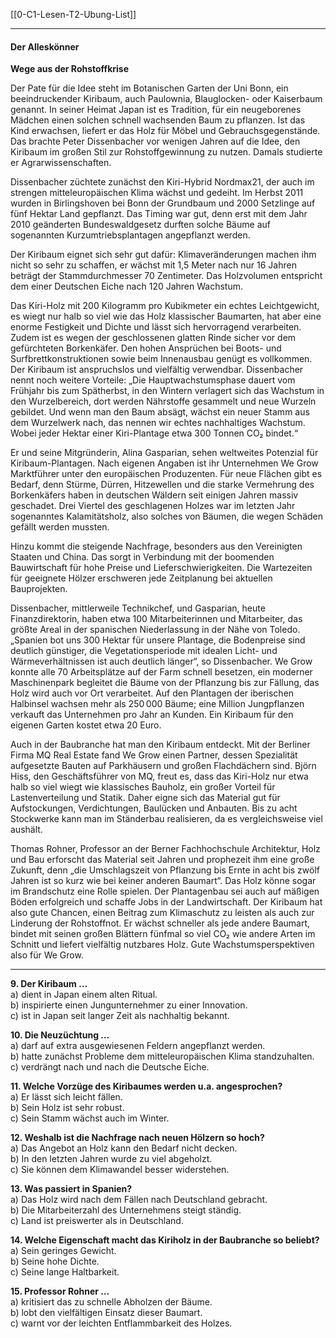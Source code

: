 [[0-C1-Lesen-T2-Ubung-List]]

---
#### Der Alleskönner  
**Wege aus der Rohstoffkrise**

Der Pate für die Idee steht im Botanischen Garten der Uni Bonn, ein beeindruckender Kiribaum, auch Paulownia, Blauglocken- oder Kaiserbaum genannt. In seiner Heimat Japan ist es Tradition, für ein neugeborenes Mädchen einen solchen schnell wachsenden Baum zu pflanzen. Ist das Kind erwachsen, liefert er das Holz für Möbel und Gebrauchsgegenstände. Das brachte Peter Dissenbacher vor wenigen Jahren auf die Idee, den Kiribaum im großen Stil zur Rohstoffgewinnung zu nutzen. Damals studierte er Agrarwissenschaften.

Dissenbacher züchtete zunächst den Kiri-Hybrid Nordmax21, der auch im strengen mitteleuropäischen Klima wächst und gedeiht. Im Herbst 2011 wurden in Birlingshoven bei Bonn der Grundbaum und 2000 Setzlinge auf fünf Hektar Land gepflanzt. Das Timing war gut, denn erst mit dem Jahr 2010 geänderten Bundeswaldgesetz durften solche Bäume auf sogenannten Kurzumtriebsplantagen angepflanzt werden.

Der Kiribaum eignet sich sehr gut dafür: Klimaveränderungen machen ihm nicht so sehr zu schaffen, er wächst mit 1,5 Meter nach nur 16 Jahren beträgt der Stammdurchmesser 70 Zentimeter. Das Holzvolumen entspricht dem einer Deutschen Eiche nach 120 Jahren Wachstum.

Das Kiri-Holz mit 200 Kilogramm pro Kubikmeter ein echtes Leichtgewicht, es wiegt nur halb so viel wie das Holz klassischer Baumarten, hat aber eine enorme Festigkeit und Dichte und lässt sich hervorragend verarbeiten. Zudem ist es wegen der geschlossenen glatten Rinde sicher vor dem gefürchteten Borkenkäfer. Den hohen Ansprüchen bei Boots- und Surfbrettkonstruktionen sowie beim Innenausbau genügt es vollkommen. Der Kiribaum ist anspruchslos und vielfältig verwendbar. Dissenbacher nennt noch weitere Vorteile: „Die Hauptwachstumsphase dauert vom Frühjahr bis zum Spätherbst, in den Wintern verlagert sich das Wachstum in den Wurzelbereich, dort werden Nährstoffe gesammelt und neue Wurzeln gebildet. Und wenn man den Baum absägt, wächst ein neuer Stamm aus dem Wurzelwerk nach, das nennen wir echtes nachhaltiges Wachstum. Wobei jeder Hektar einer Kiri-Plantage etwa 300 Tonnen CO₂ bindet.“

Er und seine Mitgründerin, Alina Gasparian, sehen weltweites Potenzial für Kiribaum-Plantagen. Nach eigenen Angaben ist ihr Unternehmen We Grow Marktführer unter den europäischen Produzenten. Für neue Flächen gibt es Bedarf, denn Stürme, Dürren, Hitzewellen und die starke Vermehrung des Borkenkäfers haben in deutschen Wäldern seit einigen Jahren massiv geschadet. Drei Viertel des geschlagenen Holzes war im letzten Jahr sogenanntes Kalamitätsholz, also solches von Bäumen, die wegen Schäden gefällt werden mussten.

Hinzu kommt die steigende Nachfrage, besonders aus den Vereinigten Staaten und China. Das sorgt in Verbindung mit der boomenden Bauwirtschaft für hohe Preise und Lieferschwierigkeiten. Die Wartezeiten für geeignete Hölzer erschweren jede Zeitplanung bei aktuellen Bauprojekten.

Dissenbacher, mittlerweile Technikchef, und Gasparian, heute Finanzdirektorin, haben etwa 100 Mitarbeiterinnen und Mitarbeiter, das größte Areal in der spanischen Niederlassung in der Nähe von Toledo. „Spanien bot uns 300 Hektar für unsere Plantage, die Bodenpreise sind deutlich günstiger, die Vegetationsperiode mit idealen Licht- und Wärmeverhältnissen ist auch deutlich länger“, so Dissenbacher. We Grow konnte alle 70 Arbeitsplätze auf der Farm schnell besetzen, ein moderner Maschinenpark begleitet die Bäume von der Pflanzung bis zur Fällung, das Holz wird auch vor Ort verarbeitet. Auf den Plantagen der iberischen Halbinsel wachsen mehr als 250 000 Bäume; eine Million Jungpflanzen verkauft das Unternehmen pro Jahr an Kunden. Ein Kiribaum für den eigenen Garten kostet etwa 20 Euro.

Auch in der Baubranche hat man den Kiribaum entdeckt. Mit der Berliner Firma MQ Real Estate fand We Grow einen Partner, dessen Spezialität aufgesetzte Bauten auf Parkhäusern und großen Flachdächern sind. Björn Hiss, den Geschäftsführer von MQ, freut es, dass das Kiri-Holz nur etwa halb so viel wiegt wie klassisches Bauholz, ein großer Vorteil für Lastenverteilung und Statik. Daher eigne sich das Material gut für Aufstockungen, Verdichtungen, Baulücken und Anbauten. Bis zu acht Stockwerke kann man im Ständerbau realisieren, da es vergleichsweise viel aushält.

Thomas Rohner, Professor an der Berner Fachhochschule Architektur, Holz und Bau erforscht das Material seit Jahren und prophezeit ihm eine große Zukunft, denn „die Umschlagszeit von Pflanzung bis Ernte in acht bis zwölf Jahren ist so kurz wie bei keiner anderen Baumart“. Das Holz könne sogar im Brandschutz eine Rolle spielen. Der Plantagenbau sei auch auf mäßigen Böden erfolgreich und schaffe Jobs in der Landwirtschaft. Der Kiribaum hat also gute Chancen, einen Beitrag zum Klimaschutz zu leisten als auch zur Linderung der Rohstoffnot. Er wächst schneller als jede andere Baumart, bindet mit seinen großen Blättern fünfmal so viel CO₂ wie andere Arten im Schnitt und liefert vielfältig nutzbares Holz. Gute Wachstumsperspektiven also für We Grow.

---


**9. Der Kiribaum …**  
a) dient in Japan einem alten Ritual.  
b) inspirierte einen Jungunternehmer zu einer Innovation.  
c) ist in Japan seit langer Zeit als nachhaltig bekannt.

**10. Die Neuzüchtung …**  
a) darf auf extra ausgewiesenen Feldern angepflanzt werden.  
b) hatte zunächst Probleme dem mitteleuropäischen Klima standzuhalten.  
c) verdrängt nach und nach die Deutsche Eiche.

**11. Welche Vorzüge des Kiribaumes werden u.a. angesprochen?**  
a) Er lässt sich leicht fällen.  
b) Sein Holz ist sehr robust.  
c) Sein Stamm wächst auch im Winter.

**12. Weshalb ist die Nachfrage nach neuen Hölzern so hoch?**  
a) Das Angebot an Holz kann den Bedarf nicht decken.  
b) In den letzten Jahren wurde zu viel abgeholzt.  
c) Sie können dem Klimawandel besser widerstehen.

**13. Was passiert in Spanien?**  
a) Das Holz wird nach dem Fällen nach Deutschland gebracht.  
b) Die Mitarbeiterzahl des Unternehmens steigt ständig.  
c) Land ist preiswerter als in Deutschland.

**14. Welche Eigenschaft macht das Kiriholz in der Baubranche so beliebt?**  
a) Sein geringes Gewicht.  
b) Seine hohe Dichte.  
c) Seine lange Haltbarkeit.

**15. Professor Rohner …**  
a) kritisiert das zu schnelle Abholzen der Bäume.  
b) lobt den vielfältigen Einsatz dieser Baumart.  
c) warnt vor der leichten Entflammbarkeit des Holzes.